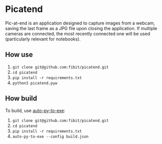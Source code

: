 # Picatend
Pic-at-end is an application designed to capture images from a webcam, saving the last frame as a JPG file upon closing the application. 
If multiple cameras are connected, the most recently connected one will be used (particularly relevant for notebooks).

## How use
1. ```git clone git@github.com:fibit/picatend.git```
2. ```cd picatend```
3. ```pip install -r requirements.txt```
4. ```python3 picatend.pyw```

## How build
To build, use [auto-py-to-exe](https://github.com/brentvollebregt/auto-py-to-exe):
1. ```git clone git@github.com:fibit/picatend.git```
2. ```cd picatend```
3. ```pip install -r requirements.txt```
4. ```auto-py-to-exe --config build.json```
